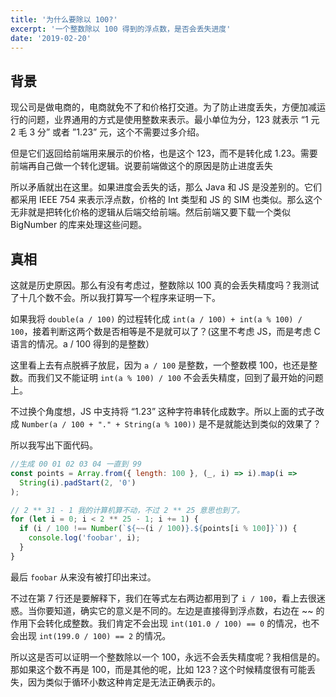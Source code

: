 ```yaml
---
title: '为什么要除以 100?'
excerpt: '一个整数除以 100 得到的浮点数，是否会丢失进度'
date: '2019-02-20'
---
```


## 背景

现公司是做电商的，电商就免不了和价格打交道。为了防止进度丢失，方便加减运行的问题，业界通用的方式是使用整数来表示。最小单位为分，123 就表示 “1 元 2 毛 3 分” 或者 ”1.23” 元，这个不需要过多介绍。

但是它们返回给前端用来展示的价格，也是这个 123，而不是转化成 1.23。需要前端再自己做一个转化逻辑。说要前端做这个的原因是防止进度丢失

所以矛盾就出在这里。如果进度会丢失的话，那么 Java 和 JS 是没差别的。它们都采用 IEEE 754 来表示浮点数，价格的 Int 类型和 JS 的 SIM 也类似。那么这个无非就是把转化价格的逻辑从后端交给前端。然后前端又要下载一个类似 BigNumber 的库来处理这些问题。

## 真相

这就是历史原因。那么有没有考虑过，整数除以 100 真的会丢失精度吗？我测试了十几个数不会。所以我打算写一个程序来证明一下。

如果我将 `double(a / 100)` 的过程转化成 `int(a / 100) + int(a % 100) / 100`，接着判断这两个数是否相等是不是就可以了？(这里不考虑 JS，而是考虑 C 语言的情况。a / 100 得到的是整数）

这里看上去有点脱裤子放屁，因为 `a / 100` 是整数，一个整数模 100，也还是整数。而我们又不能证明 `int(a % 100) / 100` 不会丢失精度，回到了最开始的问题上。

不过换个角度想，JS 中支持将 “1.23” 这种字符串转化成数字。所以上面的式子改成 `Number(a / 100 + "." + String(a % 100))` 是不是就能达到类似的效果了？

所以我写出下面代码。

```js
//生成 00 01 02 03 04 一直到 99
const points = Array.from({ length: 100 }, (_, i) => i).map(i =>
  String(i).padStart(2, '0')
);

// 2 ** 31 - 1 我的计算机算不动，不过 2 ** 25 意思也到了。
for (let i = 0; i < 2 ** 25 - 1; i += 1) {
  if (i / 100 !== Number(`${~~(i / 100)}.${points[i % 100]}`)) {
    console.log('foobar', i);
  }
}
```

最后 `foobar` 从来没有被打印出来过。

不过在第 7 行还是要解释下，我们在等式左右两边都用到了 `i / 100`，看上去很迷惑。当你要知道，确实它的意义是不同的。左边是直接得到浮点数，右边在 ~~ 的作用下会转化成整数。我们肯定不会出现 `int(101.0 / 100) == 0` 的情况，也不会出现 `int(199.0 / 100) == 2` 的情况。

所以这是否可以证明一个整数除以一个 100，永远不会丢失精度呢？我相信是的。
那如果这个数不再是 100，而是其他的呢，比如 123？这个时候精度很有可能丢失，因为类似于循环小数这种肯定是无法正确表示的。
